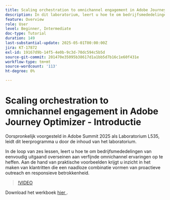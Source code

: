 ```yaml
---
title: Scaling orchestration to omnichannel engagement in Adobe Journey Optimizer - Introductie
description: In dit laboratorium, leert u hoe te om bedrijfsmededelingen van fundamenteel uitgaand overseinen aan verfijnde omnichannel ervaringen om te zetten. Aan de hand van praktische voorbeelden maakt u een reis van de klant die proactieve outreach en responsieve betrokkenheid combineert.
feature: Overview
role: User
level: Beginner, Intermediate
doc-type: Tutorial
duration: 149
last-substantial-update: 2025-05-01T00:00:00Z
jira: KT-17872
exl-id: 19167d9b-14f5-4e0b-9c3d-70dc594c5b5d
source-git-commit: 201470e35095b38617d1a1bb5d7b16c1e60f431e
workflow-type: tm+mt
source-wordcount: '113'
ht-degree: 0%

---
```


# Scaling orchestration to omnichannel engagement in Adobe Journey Optimizer - Introductie

Oorspronkelijk voorgesteld in Adobe Summit 2025 als Laboratorium L535, leidt dit leerprogramma u door de inhoud van het laboratorium.

In de loop van zes lessen, leert u hoe te om bedrijfsmededelingen van eenvoudig uitgaand overseinen aan verfijnde omnichannel ervaringen op te heffen. Aan de hand van praktische voorbeelden krijgt u inzicht in het maken van klantritten die een naadloze combinatie vormen van proactieve outreach en responsieve betrokkenheid.

>[!VIDEO](https://video.tv.adobe.com/v/3457828/?learn=on&enablevpops)

Download het werkboek [&#x200B; hier &#x200B;](/help/summit-labs/summit-lab-2025/assets/summit-lab-manual-l535-final-v4.pdf).

